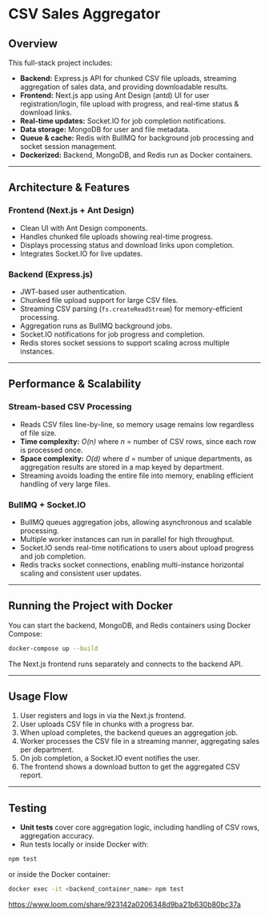 # CSV Sales Aggregator

## Overview

This full-stack project includes:

* **Backend:** Express.js API for chunked CSV file uploads, streaming aggregation of sales data, and providing downloadable results.
* **Frontend:** Next.js app using Ant Design (antd) UI for user registration/login, file upload with progress, and real-time status & download links.
* **Real-time updates:** Socket.IO for job completion notifications.
* **Data storage:** MongoDB for user and file metadata.
* **Queue & cache:** Redis with BullMQ for background job processing and socket session management.
* **Dockerized:** Backend, MongoDB, and Redis run as Docker containers.

---

## Architecture & Features

### Frontend (Next.js + Ant Design)

* Clean UI with Ant Design components.
* Handles chunked file uploads showing real-time progress.
* Displays processing status and download links upon completion.
* Integrates Socket.IO for live updates.

### Backend (Express.js)

* JWT-based user authentication.
* Chunked file upload support for large CSV files.
* Streaming CSV parsing (`fs.createReadStream`) for memory-efficient processing.
* Aggregation runs as BullMQ background jobs.
* Socket.IO notifications for job progress and completion.
* Redis stores socket sessions to support scaling across multiple instances.

---

## Performance & Scalability

### Stream-based CSV Processing

* Reads CSV files line-by-line, so memory usage remains low regardless of file size.
* **Time complexity:** *O(n)* where *n* = number of CSV rows, since each row is processed once.
* **Space complexity:** *O(d)* where *d* = number of unique departments, as aggregation results are stored in a map keyed by department.
* Streaming avoids loading the entire file into memory, enabling efficient handling of very large files.

### BullMQ + Socket.IO

* BullMQ queues aggregation jobs, allowing asynchronous and scalable processing.
* Multiple worker instances can run in parallel for high throughput.
* Socket.IO sends real-time notifications to users about upload progress and job completion.
* Redis tracks socket connections, enabling multi-instance horizontal scaling and consistent user updates.

---

## Running the Project with Docker

You can start the backend, MongoDB, and Redis containers using Docker Compose:

```bash
docker-compose up --build
```

The Next.js frontend runs separately and connects to the backend API.

---

## Usage Flow

1. User registers and logs in via the Next.js frontend.
2. User uploads CSV file in chunks with a progress bar.
3. When upload completes, the backend queues an aggregation job.
4. Worker processes the CSV file in a streaming manner, aggregating sales per department.
5. On job completion, a Socket.IO event notifies the user.
6. The frontend shows a download button to get the aggregated CSV report.

---

## Testing

* **Unit tests** cover core aggregation logic, including handling of CSV rows, aggregation accuracy.
* Run tests locally or inside Docker with:

```bash
npm test
```

or inside the Docker container:

```bash
docker exec -it <backend_container_name> npm test
```
https://www.loom.com/share/923142a0206348d9ba21b630b80bc37a

